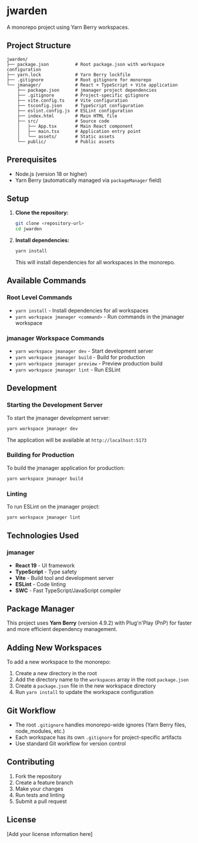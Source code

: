# jwarden

A monorepo project using Yarn Berry workspaces.

## Project Structure

```
jwarden/
├── package.json          # Root package.json with workspace configuration
├── yarn.lock             # Yarn Berry lockfile
├── .gitignore            # Root gitignore for monorepo
└── jmanager/             # React + TypeScript + Vite application
    ├── package.json      # jmanager project dependencies
    ├── .gitignore        # Project-specific gitignore
    ├── vite.config.ts    # Vite configuration
    ├── tsconfig.json     # TypeScript configuration
    ├── eslint.config.js  # ESLint configuration
    ├── index.html        # Main HTML file
    ├── src/              # Source code
    │   ├── App.tsx       # Main React component
    │   ├── main.tsx      # Application entry point
    │   └── assets/       # Static assets
    └── public/           # Public assets
```

## Prerequisites

- Node.js (version 18 or higher)
- Yarn Berry (automatically managed via `packageManager` field)

## Setup

1. **Clone the repository:**
   ```bash
   git clone <repository-url>
   cd jwarden
   ```

2. **Install dependencies:**
   ```bash
   yarn install
   ```

   This will install dependencies for all workspaces in the monorepo.

## Available Commands

### Root Level Commands

- `yarn install` - Install dependencies for all workspaces
- `yarn workspace jmanager <command>` - Run commands in the jmanager workspace

### jmanager Workspace Commands

- `yarn workspace jmanager dev` - Start development server
- `yarn workspace jmanager build` - Build for production
- `yarn workspace jmanager preview` - Preview production build
- `yarn workspace jmanager lint` - Run ESLint

## Development

### Starting the Development Server

To start the jmanager development server:

```bash
yarn workspace jmanager dev
```

The application will be available at `http://localhost:5173`

### Building for Production

To build the jmanager application for production:

```bash
yarn workspace jmanager build
```

### Linting

To run ESLint on the jmanager project:

```bash
yarn workspace jmanager lint
```

## Technologies Used

### jmanager
- **React 19** - UI framework
- **TypeScript** - Type safety
- **Vite** - Build tool and development server
- **ESLint** - Code linting
- **SWC** - Fast TypeScript/JavaScript compiler

## Package Manager

This project uses **Yarn Berry** (version 4.9.2) with Plug'n'Play (PnP) for faster and more efficient dependency management.

## Adding New Workspaces

To add a new workspace to the monorepo:

1. Create a new directory in the root
2. Add the directory name to the `workspaces` array in the root `package.json`
3. Create a `package.json` file in the new workspace directory
4. Run `yarn install` to update the workspace configuration

## Git Workflow

- The root `.gitignore` handles monorepo-wide ignores (Yarn Berry files, node_modules, etc.)
- Each workspace has its own `.gitignore` for project-specific artifacts
- Use standard Git workflow for version control

## Contributing

1. Fork the repository
2. Create a feature branch
3. Make your changes
4. Run tests and linting
5. Submit a pull request

## License

[Add your license information here]
